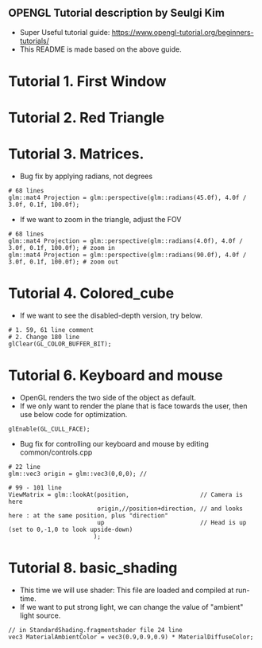 ## OPENGL Tutorial description by Seulgi Kim
- Super Useful tutorial guide: https://www.opengl-tutorial.org/beginners-tutorials/
- This README is made based on the above guide.

# Tutorial 1. First Window

# Tutorial 2. Red Triangle

# Tutorial 3. Matrices.
- Bug fix by applying radians, not degrees
```
# 68 lines
glm::mat4 Projection = glm::perspective(glm::radians(45.0f), 4.0f / 3.0f, 0.1f, 100.0f);
```

- If we want to zoom in the triangle, adjust the FOV
```
# 68 lines
glm::mat4 Projection = glm::perspective(glm::radians(4.0f), 4.0f / 3.0f, 0.1f, 100.0f); # zoom in
glm::mat4 Projection = glm::perspective(glm::radians(90.0f), 4.0f / 3.0f, 0.1f, 100.0f); # zoom out
```
# Tutorial 4. Colored_cube
- If we want to see the disabled-depth version, try below.

```
# 1. 59, 61 line comment
# 2. Change 180 line
glClear(GL_COLOR_BUFFER_BIT);
```

# Tutorial 6. Keyboard and mouse
- OpenGL renders the two side of the object as default.
- If we only want to render the plane that is face towards the user, then use below code for optimization.

```
glEnable(GL_CULL_FACE);
```

- Bug fix for controlling our keyboard and mouse by editing common/controls.cpp
```
# 22 line
glm::vec3 origin = glm::vec3(0,0,0); // 

# 99 - 101 line
ViewMatrix = glm::lookAt(position,                    // Camera is here
						 origin,//position+direction, // and looks here : at the same position, plus "direction"
						 up                           // Head is up (set to 0,-1,0 to look upside-down)
						);
```

# Tutorial 8. basic_shading
- This time we will use shader: This file are loaded and compiled at run-time.
- If we want to put strong light, we can change the value of "ambient" light source.
```
// in StandardShading.fragmentshader file 24 line
vec3 MaterialAmbientColor = vec3(0.9,0.9,0.9) * MaterialDiffuseColor;
```